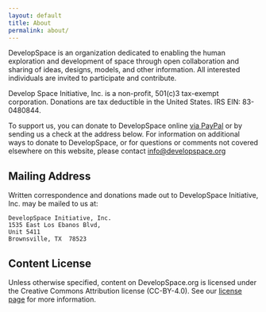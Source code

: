 ```yaml
---
layout: default
title: About
permalink: about/
---
```


DevelopSpace is an organization dedicated to enabling the human exploration and development of space through open collaboration and sharing of ideas, designs, models, and other information. All interested individuals are invited to participate and contribute.

Develop Space Initiative, Inc. is a non-profit, 501(c)3 tax-exempt corporation. Donations are tax deductible in the United States. IRS EIN: 83-0480844.

To support us, you can donate to DevelopSpace online [via PayPal](https://www.paypal.com/cgi-bin/webscr?cmd=_s-xclick&hosted_button_id=HJZT7DT5GJ8UC) or by sending us a check at the address below. For information on additional ways to donate to DevelopSpace, or for questions or comments not covered elsewhere on this website, please contact [info@developspace.org](mailto:info@developspace.org)

## Mailing Address

Written correspondence and donations made out to DevelopSpace Initiative, Inc. may be mailed to us at:

    DevelopSpace Initiative, Inc.
    1535 East Los Ebanos Blvd,
    Unit 5411
    Brownsville, TX  78523

## Content License

Unless otherwise specified, content on DevelopSpace.org is licensed under the
Creative Commons Attribution license (CC-BY-4.0). See our [license page](../license) for more information.
